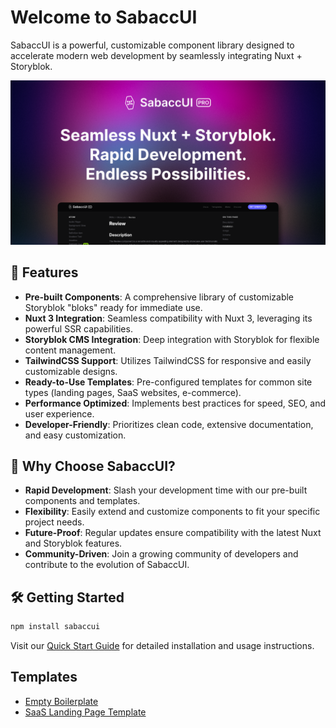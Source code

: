 # Welcome to SabaccUI

SabaccUI is a powerful, customizable component library designed to accelerate modern web development by seamlessly integrating Nuxt + Storyblok.

![SabaccUI teaser](/sabaccui_banner.png)

## 🚀 Features

- **Pre-built Components**: A comprehensive library of customizable Storyblok "bloks" ready for immediate use.
- **Nuxt 3 Integration**: Seamless compatibility with Nuxt 3, leveraging its powerful SSR capabilities.
- **Storyblok CMS Integration**: Deep integration with Storyblok for flexible content management.
- **TailwindCSS Support**: Utilizes TailwindCSS for responsive and easily customizable designs.
- **Ready-to-Use Templates**: Pre-configured templates for common site types (landing pages, SaaS websites, e-commerce).
- **Performance Optimized**: Implements best practices for speed, SEO, and user experience.
- **Developer-Friendly**: Prioritizes clean code, extensive documentation, and easy customization.

## 🎯 Why Choose SabaccUI?

- **Rapid Development**: Slash your development time with our pre-built components and templates.
- **Flexibility**: Easily extend and customize components to fit your specific project needs.
- **Future-Proof**: Regular updates ensure compatibility with the latest Nuxt and Storyblok features.
- **Community-Driven**: Join a growing community of developers and contribute to the evolution of SabaccUI.

## 🛠️ Getting Started

```bash
npm install sabaccui
```

Visit our [Quick Start Guide](https://www.sabaccui.com/pro/getting-started/quick-start) for detailed installation and usage instructions.

## Templates

- [Empty Boilerplate](https://www.sabaccui.com/pro/templates/empty)
- [SaaS Landing Page Template](https://www.sabaccui.com/pro/templates/startup)
